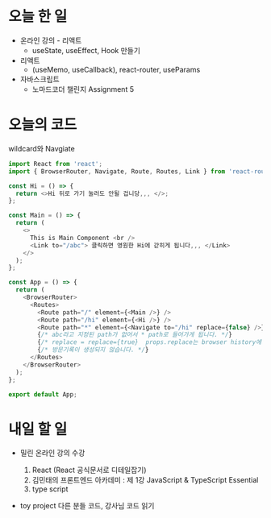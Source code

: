 # 오늘 한 일

- 온라인 강의 - 리액트
  - useState, useEffect, Hook 만들기
- 리액트
  - (useMemo, useCallback), react-router, useParams
- 자바스크립트
  - 노마드코더 챌린지 Assignment 5

# 오늘의 코드

wildcard와 Navgiate

```js
import React from 'react';
import { BrowserRouter, Navigate, Route, Routes, Link } from 'react-router-dom';

const Hi = () => {
  return <>Hi 뒤로 가기 눌러도 안될 겁니당,,, </>;
};

const Main = () => {
  return (
    <>
      This is Main Component <br />
      <Link to="/abc"> 클릭하면 영원한 Hi에 갇히게 됩니다,,, </Link>
    </>
  );
};

const App = () => {
  return (
    <BrowserRouter>
      <Routes>
        <Route path="/" element={<Main />} />
        <Route path="/hi" element={<Hi />} />
        <Route path="*" element={<Navigate to="/hi" replace={false} />} />
        {/* abc라고 지정된 path가 없어서 * path로 들어가게 됩니다. */}
        {/* replace = replace={true}  props.replace는 browser history에 영향을 끼칩니다. */}
        {/* 방문기록이 생성되지 않습니다. */}
      </Routes>
    </BrowserRouter>
  );
};

export default App;
```

# 내일 할 일

- 밀린 온라인 강의 수강

  1. React (React 공식문서로 디테일잡기)
  2. 김민태의 프론트엔드 아카데미 : 제 1강 JavaScript & TypeScript Essential
  3. type script

- toy project 다른 분들 코드, 강사님 코드 읽기
